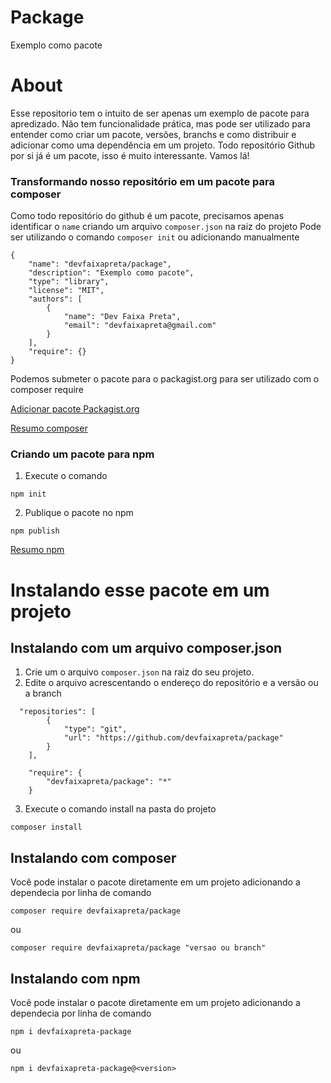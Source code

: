 # Package
Exemplo como pacote

# About
Esse repositorio tem o intuito de ser apenas um exemplo de pacote para apredizado.
Não tem funcionalidade prática, mas pode ser utilizado para entender como criar um pacote, versões, branchs e como distribuir e adicionar como uma dependência em um projeto.
Todo repositório Github por si já é um pacote, isso é muito interessante. 
Vamos lá!

### Transformando nosso repositório em um pacote para composer
Como todo repositório do github é um pacote, precisamos apenas identificar o `name` criando um arquivo `composer.json` na raiz do projeto
Pode ser utilizando o comando `composer init` ou adicionando manualmente
```
{
    "name": "devfaixapreta/package",
    "description": "Exemplo como pacote",
    "type": "library",
    "license": "MIT",
    "authors": [
        {
            "name": "Dev Faixa Preta",
            "email": "devfaixapreta@gmail.com"
        }
    ],
    "require": {}
}
```
Podemos submeter o pacote para o packagist.org para ser utilizado com o composer require

[Adicionar pacote Packagist.org](https://packagist.org/packages/submit)

[Resumo composer](https://github.com/devfaixapreta/resumo-composer)

### Criando um pacote para npm
1. Execute o comando
```
npm init
```
2. Publique o pacote no npm
```
npm publish
```

[Resumo npm](https://github.com/devfaixapreta/resumo-npm)


# Instalando esse pacote em um projeto
## Instalando com um arquivo composer.json
1. Crie um o arquivo `composer.json` na raiz do seu projeto.
2. Edite o arquivo acrescentando o endereço do repositório e a versão ou a branch
```
  "repositories": [
        {
            "type": "git",
            "url": "https://github.com/devfaixapreta/package"
        }
    ],

    "require": {
        "devfaixapreta/package": "*"
    }
```
3. Execute o comando install na pasta do projeto
```
composer install
```

## Instalando com composer
Você pode instalar o pacote diretamente em um projeto adicionando a dependecia por linha de comando
```
composer require devfaixapreta/package
```
ou
```
composer require devfaixapreta/package "versao ou branch"
```

## Instalando com npm
Você pode instalar o pacote diretamente em um projeto adicionando a dependecia por linha de comando
```
npm i devfaixapreta-package
```
ou
```
npm i devfaixapreta-package@<version>
```
